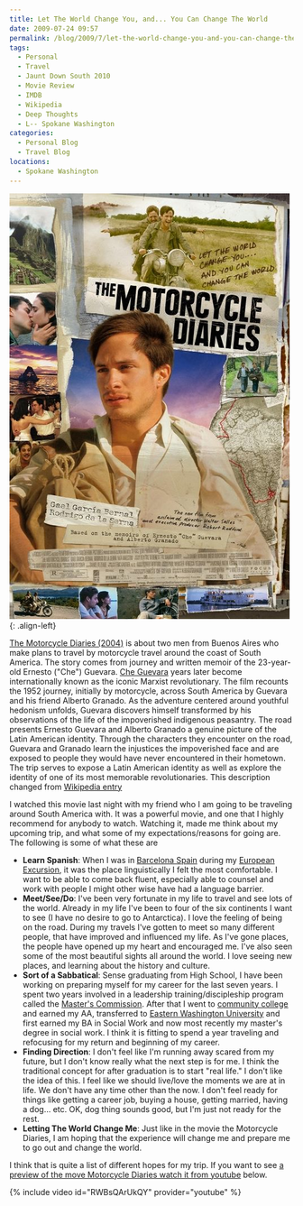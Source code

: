 ```yaml
---
title: Let The World Change You, and... You Can Change The World
date: 2009-07-24 09:57
permalink: /blog/2009/7/let-the-world-change-you-and-you-can-change-the-world
tags:
  - Personal
  - Travel
  - Jaunt Down South 2010
  - Movie Review
  - IMDB
  - Wikipedia
  - Deep Thoughts
  - L-- Spokane Washington
categories:
  - Personal Blog
  - Travel Blog
locations: 
  - Spokane Washington
---
```


![The Motorcycle Diaries Poster Art][1]{: .align-left}

   [1]: /assets/media/motorcycle-diaries-poster.jpg

[The Motorcycle Diaries (2004)][2] is about two men from Buenos Aires who make plans to travel by motorcycle travel around the coast of South America. The story comes from journey and written memoir of the 23-year-old Ernesto ("Che") Guevara. [Che Guevara][3] years later become internationally known as the iconic Marxist revolutionary. The film recounts the 1952 journey, initially by motorcycle, across South America by Guevara and his friend Alberto Granado. As the adventure centered around youthful hedonism unfolds, Guevara discovers himself transformed by his observations of the life of the impoverished indigenous peasantry. The road presents Ernesto Guevara and Alberto Granado a genuine picture of the Latin American identity. Through the characters they encounter on the road, Guevara and Granado learn the injustices the impoverished face and are exposed to people they would have never encountered in their hometown. The trip serves to expose a Latin American identity as well as explore the identity of one of its most memorable revolutionaries. This description changed from [Wikipedia entry][4]

   [2]: http://www.imdb.com/title/tt0318462/
   [3]: http://en.wikipedia.org/wiki/Che_Guevara
   [4]: http://en.wikipedia.org/wiki/The_Motorcycle_Diaries_(film)

I watched this movie last night with my friend who I am going to be traveling around South America with. It was a powerful movie, and one that I highly recommend for anybody to watch. Watching it, made me think about my upcoming trip, and what some of my expectations/reasons for going are. The following is some of what these are

  * **Learn Spanish**: When I was in [Barcelona Spain][5] during my [European Excursion][6], it was the place linguistically I felt the most comfortable. I want to be able to come back fluent, especially able to counsel and work with people I might other wise have had a language barrier.
  * **Meet/See/Do**: I've been very fortunate in my life to travel and see lots of the world. Already in my life I've been to four of the six continents I want to see (I have no desire to go to Antarctica). I love the feeling of being on the road. During my travels I've gotten to meet so many different people, that have improved and influenced my life. As I've gone places, the people have opened up my heart and encouraged me. I've also seen some of the most beautiful sights all around the world. I love seeing new places, and learning about the history and culture.
  * **Sort of a Sabbatical**: Sense graduating from High School, I have been working on preparing myself for my career for the last seven years. I spent two years involved in a leadership training/discipleship program called the [Master's Commission][7]. After that I went to [community college][8] and earned my AA, transferred to [Eastern Washington University][9] and first earned my BA in Social Work and now most recently my master's degree in social work. I think it is fitting to spend a year traveling and refocusing for my return and beginning of my career.
  * **Finding Direction**: I don't feel like I'm running away scared from my future, but I don't know really what the next step is for me. I think the traditional concept for after graduation is to start "real life." I don't like the idea of this. I feel like we should live/love the moments we are at in life. We don't have any time other than the now. I don't feel ready for things like getting a career job, buying a house, getting married, having a dog… etc. OK, dog thing sounds good, but I'm just not ready for the rest.
  * **Letting The World Change Me**: Just like in the movie the Motorcycle Diaries, I am hoping that the experience will change me and prepare me to go out and change the world.

   [5]: /blog?tag=Barcelona%20Spain
   [6]: /blog/european-excursion-2008
   [7]: http://masterscommission.com/
   [8]: http://www.columbiabasin.edu/home/index.asp
   [9]: http://www.ewu.edu/Home.xml

I think that is quite a list of different hopes for my trip. If you want to see [a preview of the move Motorcycle Diaries watch it from youtube][10] below.

   [10]: https://youtu.be/RWBsQArUkQY

{% include video id="RWBsQArUkQY" provider="youtube" %}
